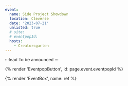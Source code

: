 ```yaml
---
event:
  name: Side Project Showdown
  location: Cleverse
  date: "2023-07-21"
  unlisted: true
  # site:
  # eventpopId:
  hosts:
    - Creatorsgarten
---
```


:::lead
To be announced
:::

{% render 'EventpopButton', id: page.event.eventpopId %}

{% render 'EventBox', name: ref %}
